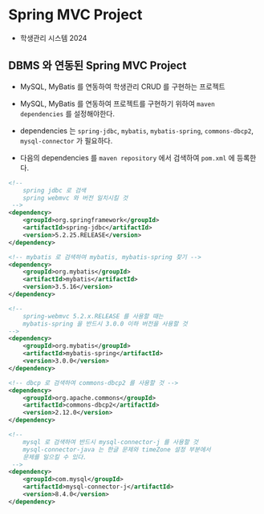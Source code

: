 # Spring MVC Project
- 학생관리 시스템 2024

## DBMS 와 연동된 Spring MVC Project
- MySQL, MyBatis 를 연동하여 학생관리 CRUD 를 구현하는 프로젝트
- MySQL, MyBatis 를 연동하여 프로젝트를 구현하기 위하여 `maven dependencies` 를 설정해야한다.
- dependencies 는 `spring-jdbc`, `mybatis`, `mybatis-spring`, `commons-dbcp2`, `mysql-connector` 가 필요하다.

- 다음의 dependencies 를 `maven repository` 에서 검색하여 `pom.xml` 에 등록한다.
```xml
<!-- 
	spring jdbc 로 검색
	spring webmvc 와 버전 일치시킬 것
 -->
<dependency>
    <groupId>org.springframework</groupId>
    <artifactId>spring-jdbc</artifactId>
    <version>5.2.25.RELEASE</version>
</dependency>

<!-- mybatis 로 검색하여 mybatis, mybatis-spring 찾기 -->
<dependency>
    <groupId>org.mybatis</groupId>
    <artifactId>mybatis</artifactId>
    <version>3.5.16</version>
</dependency>

<!--
	spring-webmvc 5.2.x.RELEASE 를 사용할 때는
	mybatis-spring 을 반드시 3.0.0 이하 버전을 사용할 것
-->
<dependency>
    <groupId>org.mybatis</groupId>
    <artifactId>mybatis-spring</artifactId>
    <version>3.0.0</version>
</dependency>

<!-- dbcp 로 검색하여 commons-dbcp2 를 사용할 것 -->
<dependency>
    <groupId>org.apache.commons</groupId>
    <artifactId>commons-dbcp2</artifactId>
    <version>2.12.0</version>
</dependency>

<!--
	mysql 로 검색하여 반드시 mysql-connector-j 를 사용할 것
	mysql-connector-java 는 한글 문제와 timeZone 설정 부분에서
	문제를 일으킬 수 있다.
 -->
<dependency>
    <groupId>com.mysql</groupId>
    <artifactId>mysql-connector-j</artifactId>
    <version>8.4.0</version>
</dependency>

```